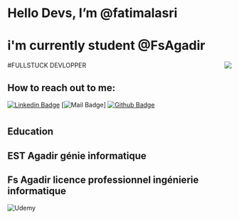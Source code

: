 # Hello Devs, I’m @fatimalasri
# i'm currently student @FsAgadir
#FULLSTUCK DEVLOPPER
<img align='right' src="https://github-readme-stats.vercel.app/api?username=fatimalasri&show_icons=true&theme=aura"> 
## How to reach out to me:
[![Linkedin Badge](https://img.shields.io/badge/linkedin-%230077B5.svg?&style=for-the-badge&logo=linkedin&logoColor=white)](https://www.linkedin.com/in/fatimalasri/)
[![Mail Badge](https://img.shields.io/badge/email-c14438?style=for-the-badge&logo=Gmail&logoColor=white&link=mailto:fatima.lasri@edu.uiz.ac.ma)]
[![Github Badge](https://img.shields.io/badge/github-333?style=for-the-badge&logo=github&logoColor=white)](https://github.com/fatimalasri)    
 #

## Education
<h2> EST Agadir génie informatique</h2>
<h2> Fs Agadir licence professionnel ingénierie informatique</h2>

![Udemy](https://img.shields.io/badge/Udemy-%23EA5252.svg?style=for-the-badge&logo=Udemy&logoColor=white)
